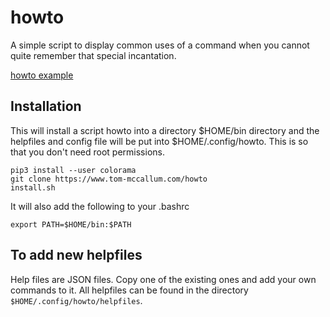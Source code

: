 # howto

A simple script to display common uses of a command when you cannot quite remember 
that special incantation.

[howto example](img/howto1.png "HowTo Example")

## Installation

This will install a script howto into a directory $HOME/bin directory and the helpfiles and config file will
be put into $HOME/.config/howto.  This is so that you don't need root permissions.

```
pip3 install --user colorama
git clone https://www.tom-mccallum.com/howto
install.sh
```

It will also add the following to your .bashrc

```
export PATH=$HOME/bin:$PATH
```

## To add new helpfiles

Help files are JSON files.  Copy one of the existing ones and add your own commands to it.  All helpfiles can be found in the directory ```$HOME/.config/howto/helpfiles```.
